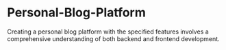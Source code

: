 # Personal-Blog-Platform
 Creating a personal blog platform with the specified features involves a comprehensive understanding of both backend and frontend development.
